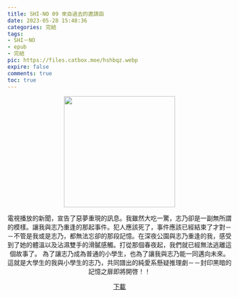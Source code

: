 ```yaml
---
title: SHI-NO 09 來自過去的邀請函
date: 2023-05-28 15:48:36
categories: 完結
tags:
- SHI－NO
- epub
- 完結
pic: https://files.catbox.moe/hshbqz.webp
expire: false
comments: true
toc: true
---
```


<div style="text-align:center" class="kratos-post-content">

<img width="250px" src="https://files.catbox.moe/hshbqz.webp">

<p>
電視播放的新聞，宣告了惡夢重現的訊息。我雖然大吃一驚，志乃卻是一副無所謂的模樣。讓我與志乃重逢的那起事件。犯人應該死了，事件應該已經結束了才對－－不管是我或是志乃，都無法忘卻的那段記憶。在深夜公園與志乃重逢的我，感受到了她的體溫以及沾濕雙手的滑膩感觸。打從那個春夜起，我們就已經無法逃離這個故事了。
為了讓志乃成為普通的小學生，也為了讓我與志乃能一同邁向未來。這就是大學生的我與小學生的志乃，共同譜出的純愛系懸疑推理劇－－封印黑暗的記憶之扉即將開啓！！
</p>

<p>
<a href="https://epubdatabase.azurewebsites.net/EBOOKS/EPUB/完結/SHINO/SHI-NO 09 來自過去的邀請函.epub?download=1">下載</a>
</p>

</div>